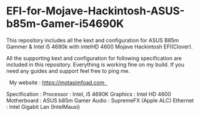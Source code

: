 # EFI-for-Mojave-Hackintosh-ASUS-b85m-Gamer-i54690K
This repository includes all the kext and configuration for ASUS B85m Gammer &amp; Intel i5 4690k  with intelHD 4600 Mojave Hackintosh EFI(Clover). 

All the supporting kext and configuration for following specification are included in this repository. Everything is working fine on my build. If you need any guides and support feel free to ping me.

  My website : https://motasimfoad.com  

Specification : 
Processor : Intel, i5 4690K
Graphics : Intel HD 4600
Motherboard : ASUS b85m Gamer
Audio : SupremeFX (Apple ALC) 
Ethernet : Intel Gigabit Lan (IntelMausi)
